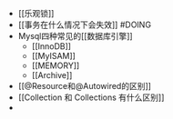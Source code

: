 - [[乐观锁]]
- [[事务在什么情况下会失效]] #DOING
- Mysql四种常见的[[数据库引擎]]
	- [[InnoDB]]
	- [[MyISAM]]
	- [[MEMORY]]
	- [[Archive]]
- [[@Resource和@Autowired的区别]]
- [[Collection 和 Collections 有什么区别]]
-